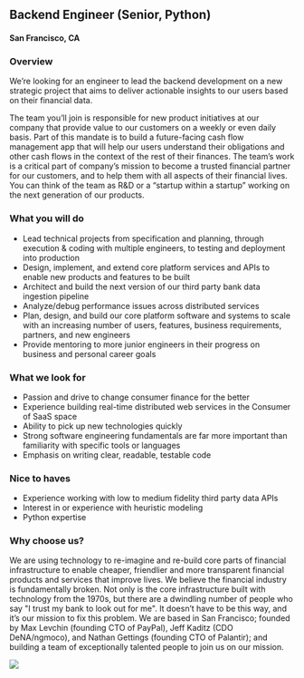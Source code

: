 ## Backend Engineer (Senior, Python)
#### San Francisco, CA

### Overview
We’re looking for an engineer to lead the backend development on a new strategic project that aims to deliver actionable insights to our users based on their financial data.

The team you’ll join is responsible for new product initiatives at our company that provide value to our customers on a weekly or even daily basis. Part of this mandate is to build a future-facing cash flow management app that will help our users understand their obligations and other cash flows in the context of the rest of their finances. The team’s work is a critical part of company’s mission to become a trusted financial partner for our customers, and to help them with all aspects of their financial lives. You can think of the team as R&D or a “startup within a startup” working on the next generation of our products.

### What you will do
+	Lead technical projects from specification and planning, through execution & coding with multiple engineers, to testing and deployment into production
+	Design, implement, and extend core platform services and APIs to enable new products and features to be built
+	Architect and build the next version of our third party bank data ingestion pipeline
+	Analyze/debug performance issues across distributed services
+	Plan, design, and build our core platform software and systems to scale with an increasing number of users, features, business requirements, partners, and new engineers
+	Provide mentoring to more junior engineers in their progress on business and personal career goals

### What we look for
+	Passion and drive to change consumer finance for the better
+	Experience building real-time distributed web services in the Consumer of SaaS space
+	Ability to pick up new technologies quickly
+	Strong software engineering fundamentals are far more important than familiarity with specific tools or languages
+	Emphasis on writing clear, readable, testable code

### Nice to haves
+	Experience working with low to medium fidelity third party data APIs
+	Interest in or experience with heuristic modeling
+	Python expertise

### Why choose us?
We are using technology to re-imagine and re-build core parts of financial infrastructure to enable cheaper, friendlier and more transparent financial products and services that improve lives.
We believe the financial industry is fundamentally broken. Not only is the core infrastructure built with technology from the 1970s, but there are a dwindling number of people who say "I trust my bank to look out for me". It doesn’t have to be this way, and it’s our mission to fix this problem.
We are based in San Francisco; founded by Max Levchin (founding CTO of PayPal), Jeff Kaditz (CDO DeNA/ngmoco), and Nathan Gettings (founding CTO of Palantir); and building a team of exceptionally talented people to join us on our mission.


[<img src="https://dabuttonfactory.com/button.png?t=Apply&f=Calibri-Bold&ts=24&tc=fff&tshs=1&tshc=000&hp=20&vp=8&c=5&bgt=gradient&bgc=3d85c6&ebgc=073763">](https://localhost:3000/users/auth/github?job_id=qwzmaxjt-backend-engineer-senior-python/)
